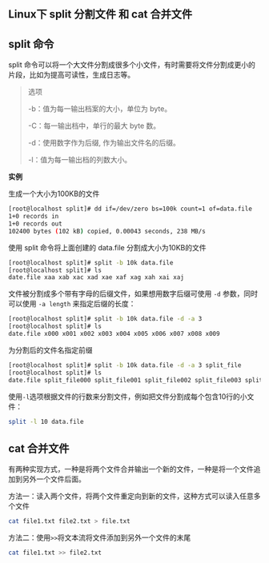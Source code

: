 ## Linux下 split 分割文件 和 cat 合并文件

 
## split 命令

split 命令可以将一个大文件分割成很多个小文件，有时需要将文件分割成更小的片段，比如为提高可读性，生成日志等。

> 选项
>
> -b：值为每一输出档案的大小，单位为 byte。
>
> -C：每一输出档中，单行的最大 byte 数。
>
> -d：使用数字作为后缀, 作为输出文件名的后缀。
>
> -l：值为每一输出档的列数大小。

**实例**

生成一个大小为100KB的文件

```bash
[root@localhost split]# dd if=/dev/zero bs=100k count=1 of=data.file
1+0 records in 
1+0 records out 
102400 bytes (102 kB) copied, 0.00043 seconds, 238 MB/s
```

使用 split 命令将上面创建的 data.file 分割成大小为10KB的文件

```bash
[root@localhost split]# split -b 10k data.file
[root@localhost split]# ls 
date.file xaa xab xac xad xae xaf xag xah xai xaj
```

文件被分割成多个带有字母的后缀文件，如果想用数字后缀可使用 `-d` 参数，同时可以使用 `-a length` 来指定后缀的长度：

```bash
[root@localhost split]# split -b 10k data.file -d -a 3
[root@localhost split]# ls 
date.file x000 x001 x002 x003 x004 x005 x006 x007 x008 x009
```

为分割后的文件名指定前缀

```bash
[root@localhost split]# split -b 10k data.file -d -a 3 split_file
[root@localhost split]# ls 
date.file split_file000 split_file001 split_file002 split_file003 split_file004  split_file005 split_file006 split_file007 split_file008 split_file009
```



使用`-l`选项根据文件的行数来分割文件，例如把文件分割成每个包含10行的小文件：

```bash
split -l 10 data.file
```

 
## cat 合并文件

有两种实现方式，一种是将两个文件合并输出一个新的文件，一种是将一个文件追加到另外一个文件后面。

方法一：读入两个文件，将两个文件重定向到新的文件，这种方式可以读入任意多个文件

```bash
cat file1.txt file2.txt > file.txt
```

方法二：使用`>>`将文本流将文件添加到另外一个文件的末尾

```bash
cat file1.txt >> file2.txt
```